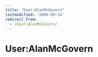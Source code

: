```yaml
---
title: "User:AlanMcGovern"
lastmodified: '2006-09-14'
redirect_from:
  - /User:AlanMcGovern/
---
```


User:AlanMcGovern
=================



